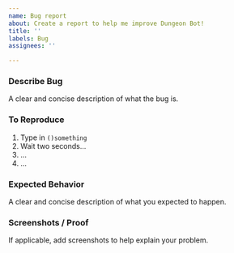 ```yaml
---
name: Bug report
about: Create a report to help me improve Dungeon Bot!
title: ''
labels: Bug
assignees: ''

---
```


### Describe Bug
A clear and concise description of what the bug is.

### To Reproduce
1. Type in `()something`
2. Wait two seconds...
3. ...
4. ...

### Expected Behavior
A clear and concise description of what you expected to happen.

### Screenshots / Proof
If applicable, add screenshots to help explain your problem.
